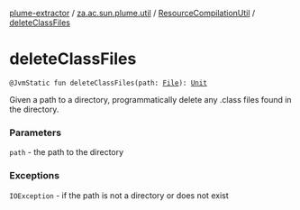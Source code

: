 [plume-extractor](../../index.md) / [za.ac.sun.plume.util](../index.md) / [ResourceCompilationUtil](index.md) / [deleteClassFiles](./delete-class-files.md)

# deleteClassFiles

`@JvmStatic fun deleteClassFiles(path: `[`File`](https://docs.oracle.com/javase/8/docs/api/java/io/File.html)`): `[`Unit`](https://kotlinlang.org/api/latest/jvm/stdlib/kotlin/-unit/index.html)

Given a path to a directory, programmatically delete any .class files found in the directory.

### Parameters

`path` - the path to the directory

### Exceptions

`IOException` - if the path is not a directory or does not exist